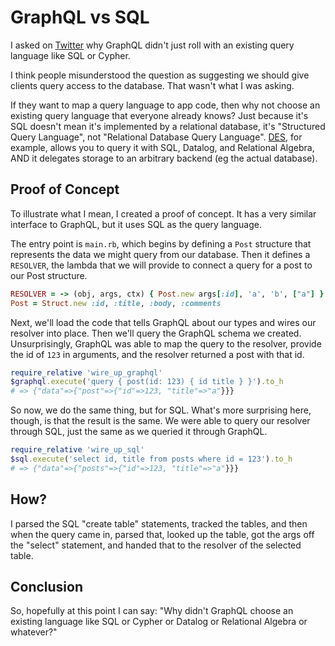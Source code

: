 GraphQL vs SQL
==============

I asked on [Twitter](https://twitter.com/josh_cheek/status/1012490394683224064)
why GraphQL didn't just roll with an existing query language like SQL or Cypher.

I think people misunderstood the question as suggesting we should
give clients query access to the database. That wasn't what I was asking.

If they want to map a query language to app code, then why not choose an existing
query language that everyone already knows? Just because it's SQL doesn't mean it's
implemented by a relational database, it's "Structured Query Language", not
"Relational Database Query Language". [DES](http://des.sourceforge.net), for
example, allows you to query it with SQL, Datalog, and Relational Algebra,
AND it delegates storage to an arbitrary backend (eg the actual database).


Proof of Concept
----------------

To illustrate what I mean, I created a proof of concept. It has a very similar
interface to GraphQL, but it uses SQL as the query language.

The entry point is `main.rb`, which begins by defining a `Post` structure that
represents the data we might query from our database. Then it defines a `RESOLVER`,
the lambda that we will provide to connect a query for a post to our Post structure.

```ruby
RESOLVER = -> (obj, args, ctx) { Post.new args[:id], 'a', 'b', ["a"] }
Post = Struct.new :id, :title, :body, :comments
```

Next, we'll load the code that tells GraphQL about our types and wires our
resolver into place. Then we'll query the GraphQL schema we created.
Unsurprisingly, GraphQL was able to map the query to the resolver, provide
the id of `123` in arguments, and the resolver returned a post with that id.

```ruby
require_relative 'wire_up_graphql'
$graphql.execute('query { post(id: 123) { id title } }').to_h
# => {"data"=>{"post"=>{"id"=>123, "title"=>"a"}}}
```

So now, we do the same thing, but for SQL. What's more surprising here,
though, is that the result is the same. We were able to query our resolver
through SQL, just the same as we queried it through GraphQL.

```ruby
require_relative 'wire_up_sql'
$sql.execute('select id, title from posts where id = 123').to_h
# => {"data"=>{"posts"=>{"id"=>123, "title"=>"a"}}}
```


How?
----

I parsed the SQL "create table" statements, tracked the tables, and then when
the query came in, parsed that, looked up the table, got the args off the "select"
statement, and handed that to the resolver of the selected table.


Conclusion
----------

So, hopefully at this point I can say: "Why didn't GraphQL choose an existing
language like SQL or Cypher or Datalog or Relational Algebra or whatever?"
